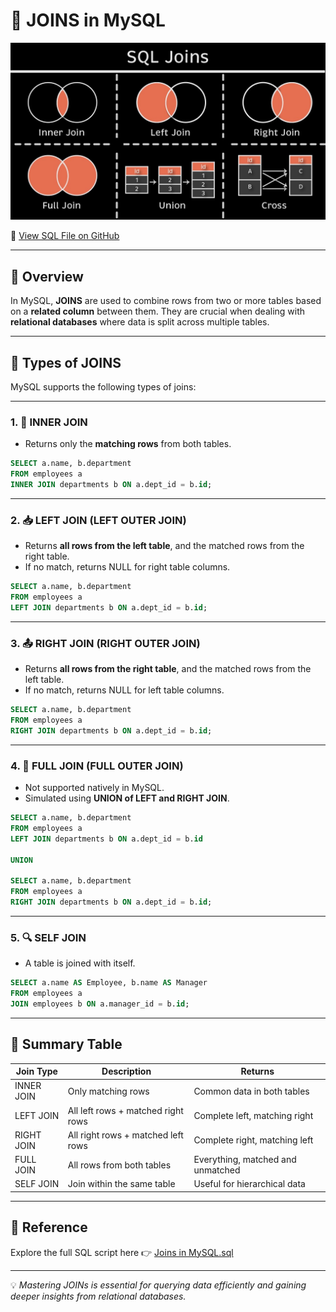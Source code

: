 
# 🔗 JOINS in MySQL

<p align="center">
  <img src="https://github.com/Akshatha435/SQL/blob/main/5.%20Join/Joins%20In%20SQL.jpg" alt="MySQL Joins" />
</p>

🔗 [View SQL File on GitHub](https://github.com/Akshatha435/SQL/blob/main/5.%20Join/Joins.sql)

---

## 📘 Overview

In MySQL, **JOINS** are used to combine rows from two or more tables based on a **related column** between them. They are crucial when dealing with **relational databases** where data is split across multiple tables.

---

## 🔢 Types of JOINS

MySQL supports the following types of joins:

---

### 1. 🔗 INNER JOIN

- Returns only the **matching rows** from both tables.

```sql
SELECT a.name, b.department
FROM employees a
INNER JOIN departments b ON a.dept_id = b.id;
```

---

### 2. 📥 LEFT JOIN (LEFT OUTER JOIN)

- Returns **all rows from the left table**, and the matched rows from the right table.
- If no match, returns NULL for right table columns.

```sql
SELECT a.name, b.department
FROM employees a
LEFT JOIN departments b ON a.dept_id = b.id;
```

---

### 3. 📤 RIGHT JOIN (RIGHT OUTER JOIN)

- Returns **all rows from the right table**, and the matched rows from the left table.
- If no match, returns NULL for left table columns.

```sql
SELECT a.name, b.department
FROM employees a
RIGHT JOIN departments b ON a.dept_id = b.id;
```

---

### 4. 🔄 FULL JOIN (FULL OUTER JOIN)

- Not supported natively in MySQL.
- Simulated using **UNION of LEFT and RIGHT JOIN**.

```sql
SELECT a.name, b.department
FROM employees a
LEFT JOIN departments b ON a.dept_id = b.id

UNION

SELECT a.name, b.department
FROM employees a
RIGHT JOIN departments b ON a.dept_id = b.id;
```

---

### 5. 🔍 SELF JOIN

- A table is joined with itself.

```sql
SELECT a.name AS Employee, b.name AS Manager
FROM employees a
JOIN employees b ON a.manager_id = b.id;
```

---

## 📎 Summary Table

| Join Type     | Description                                   | Returns                              |
|---------------|-----------------------------------------------|--------------------------------------|
| INNER JOIN    | Only matching rows                            | Common data in both tables           |
| LEFT JOIN     | All left rows + matched right rows            | Complete left, matching right        |
| RIGHT JOIN    | All right rows + matched left rows            | Complete right, matching left        |
| FULL JOIN     | All rows from both tables                     | Everything, matched and unmatched    |
| SELF JOIN     | Join within the same table                    | Useful for hierarchical data         |

---

## 📎 Reference

Explore the full SQL script here 👉 [Joins in MySQL.sql](https://github.com/jeevan499/SQL/blob/main/5.%20Join/Joins.sql)

---

💡 *Mastering JOINs is essential for querying data efficiently and gaining deeper insights from relational databases.*
